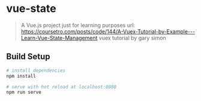 # vue-state

> A Vue.js project
> just for learning purposes
> url: https://coursetro.com/posts/code/144/A-Vuex-Tutorial-by-Example---Learn-Vue-State-Management
> vuex tutorial by gary simon

## Build Setup

``` bash
# install dependencies
npm install

# serve with hot reload at localhost:8080
npm run serve
```
